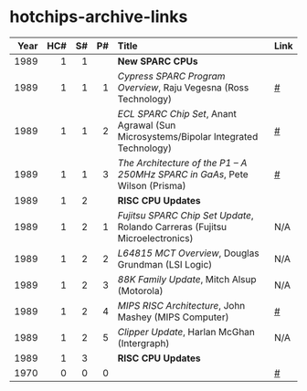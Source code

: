 # hotchips-archive-links
| Year | HC# | S# | P# | Title | Link |
|-----:|----:|---:|---:|:------|:-----|
| 1989 |   1 |  1 || **New SPARC CPUs** ||
| 1989 |   1 |  1 |  1 | *Cypress SPARC Program Overview*, Raju Vegesna (Ross Technology) | [#](https://old.hotchips.org/wp-content/uploads/hc_archives/hc01/2_Mon/HC1.S1/HC1.1.1.pdf) |
| 1989 |   1 |  1 |  2 | *ECL SPARC Chip Set*, Anant Agrawal (Sun Microsystems/Bipolar Integrated Technology) | [#](https://old.hotchips.org/wp-content/uploads/hc_archives/hc01/2_Mon/HC1.S1/HC1.1.2.pdf) |
| 1989 |   1 |  1 |  3 | *The Architecture of the P1 – A 250MHz SPARC in GaAs*, Pete Wilson (Prisma) | [#](https://old.hotchips.org/wp-content/uploads/hc_archives/hc01/2_Mon/HC1.S1/HC1.1.3.pdf) |
| 1989 |   1 |  2 || **RISC CPU Updates** ||
| 1989 |   1 |  2 |  1 | *Fujitsu SPARC Chip Set Update*, Rolando Carreras (Fujitsu Microelectronics) | N/A |
| 1989 |   1 |  2 |  2 | *L64815 MCT Overview*, Douglas Grundman (LSI Logic) | N/A |
| 1989 |   1 |  2 |  3 | *88K Family Update*, Mitch Alsup (Motorola) | N/A |
| 1989 |   1 |  2 |  4 | *MIPS RISC Architecture*, John Mashey (MIPS Computer) | [#](https://old.hotchips.org/wp-content/uploads/hc_archives/hc01/2_Mon/HC1.S2/HC1.2.4.pdf) |
| 1989 |   1 |  2 |  5 | *Clipper Update*, Harlan McGhan (Intergraph) | N/A |
| 1989 |   1 |  3 || **RISC CPU Updates** ||
| 1970 |   0 |  0 |  0 |  | [#]() |


